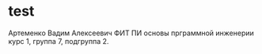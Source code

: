 # test
Артеменко
Вадим
Алексеевич
ФИТ
ПИ
основы прграммной инженерии
курс 1, группа 7, подгруппа 2.
